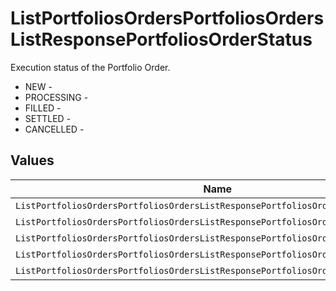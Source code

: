 # ListPortfoliosOrdersPortfoliosOrdersListResponsePortfoliosOrderStatus

Execution status of the Portfolio Order.
* NEW - 
* PROCESSING - 
* FILLED - 
* SETTLED - 
* CANCELLED - 


## Values

| Name                                                                              | Value                                                                             |
| --------------------------------------------------------------------------------- | --------------------------------------------------------------------------------- |
| `ListPortfoliosOrdersPortfoliosOrdersListResponsePortfoliosOrderStatusNew`        | NEW                                                                               |
| `ListPortfoliosOrdersPortfoliosOrdersListResponsePortfoliosOrderStatusProcessing` | PROCESSING                                                                        |
| `ListPortfoliosOrdersPortfoliosOrdersListResponsePortfoliosOrderStatusFilled`     | FILLED                                                                            |
| `ListPortfoliosOrdersPortfoliosOrdersListResponsePortfoliosOrderStatusSettled`    | SETTLED                                                                           |
| `ListPortfoliosOrdersPortfoliosOrdersListResponsePortfoliosOrderStatusCancelled`  | CANCELLED                                                                         |